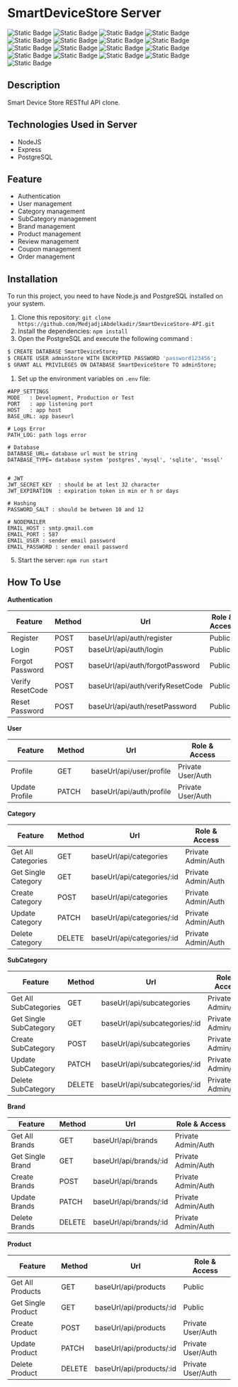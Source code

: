 # SmartDeviceStore Server
![Static Badge](https://img.shields.io/badge/19.4.0-Node.Js-green)
![Static Badge](https://img.shields.io/badge/4.18.2-Express.Js-blue)
![Static Badge](https://img.shields.io/badge/8.11.3-pg-blue)
![Static Badge](https://img.shields.io/badge/6.33.0-sequelize-blue)
![Static Badge](https://img.shields.io/badge/0.32.6-sharp-red)
![Static Badge](https://img.shields.io/badge/1.6.6-slugify-red)
![Static Badge](https://img.shields.io/badge/1.6.6-swagger--ui--express-red)
![Static Badge](https://img.shields.io/badge/9.0.1-uuid-red)
![Static Badge](https://img.shields.io/badge/3.10.0-winston-red)
![Static Badge](https://img.shields.io/badge/3.0.1-nodemon-red)
![Static Badge](https://img.shields.io/badge/2.8.5-cors-red)
![Static Badge](https://img.shields.io/badge/16.3.1-dotenv-red)
![Static Badge](https://img.shields.io/badge/7.0.1-express--validator-red)
![Static Badge](https://img.shields.io/badge/5.1.1-bcrypt-red)
![Static Badge](https://img.shields.io/badge/9.0.2-jsonwebtoken-red)
![Static Badge](https://img.shields.io/badge/6.9.6-nodemailer-red)
![Static Badge](https://img.shields.io/badge/1.4.5--lts.1-multer-red)

## Description
Smart Device Store RESTful API clone.

## Technologies Used in Server 
- NodeJS
- Express
- PostgreSQL 

## Feature
  - Authentication
  - User management
  - Category management
  - SubCategory management
  - Brand management
  - Product management
  - Review management
  - Coupon management
  - Order management

## Installation

To run this project, you need to have Node.js and PostgreSQL installed on your system.

1. Clone this repository: `git clone https://github.com/MedjadjiAbdelkadir/SmartDeviceStore-API.git`
2. Install the dependencies: `npm install`
3. Open the PostgreSQL and execute the following command :
```Bash
$ CREATE DATABASE SmartDeviceStore;
$ CREATE USER adminStore WITH ENCRYPTED PASSWORD 'password123456';
$ GRANT ALL PRIVILEGES ON DATABASE SmartDeviceStore TO adminStore;
```
1. Set up the environment variables on `.env` file:

```env
#APP_SETTINGS
MODE   : Development, Production or Test
PORT   : app listening port
HOST   : app host
BASE_URL: app baseurl

# Logs Error
PATH_LOG: path logs error

# Database 
DATABASE_URL= database url must be string
DATABASE_TYPE= database system 'postgres','mysql', 'sqlite', 'mssql'


# JWT  
JWT_SECRET_KEY  : should be at lest 32 character
JWT_EXPIRATION  : expiration token in min or h or days

# Hashing  
PASSWORD_SALT : should be between 10 and 12

# NODEMAILER
EMAIL_HOST : smtp.gmail.com
EMAIL_PORT : 587
EMAIL_USER : sender email password
EMAIL_PASSWORD : sender email password

```
5. Start the server: `npm run start`

## How To Use 
<b>Authentication</b>

| Feature                 | Method |                  Url               |     Role & Access    |
|-------------------------|--------|------------------------------------|----------------------|
| Register                | POST   | baseUrl/api/auth/register          | Public               |
| Login                   | POST   | baseUrl/api/auth/login             | Public               |
| Forgot Password         | POST   | baseUrl/api/auth/forgotPassword    | Public               |
| Verify ResetCode        | POST   | baseUrl/api/auth/verifyResetCode   | Public               |
| Reset Password          | POST   | baseUrl/api/auth/resetPassword     | Public               |


<b>User</b>

| Feature                 | Method |                  Url               |     Role & Access    |
|-------------------------|--------|------------------------------------|----------------------|
| Profile                 | GET    | baseUrl/api/user/profile           | Private User/Auth    |
| Update Profile          | PATCH  | baseUrl/api/auth/profile           | Private User/Auth    |

<b>Category</b>

| Feature                 | Method |                  Url               |     Role & Access    |
|-------------------------|--------|------------------------------------|----------------------|
| Get All Categories      | GET    | baseUrl/api/categories             | Private Admin/Auth   |
| Get Single Category     | GET    | baseUrl/api/categories/:id         | Private Admin/Auth   |
| Create Category         | POST   | baseUrl/api/categories             | Private Admin/Auth   |
| Update Category         | PATCH  | baseUrl/api/categories/:id         | Private Admin/Auth   |
| Delete Category         | DELETE | baseUrl/api/categories/:id         | Private Admin/Auth   |

<b>SubCategory</b>

| Feature                 | Method |                  Url               |     Role & Access    |
|-------------------------|--------|------------------------------------|----------------------|
| Get All SubCategories   | GET    | baseUrl/api/subcategories          | Private Admin/Auth   |
| Get Single SubCategory  | GET    | baseUrl/api/subcategories/:id      | Private Admin/Auth   |
| Create SubCategory      | POST   | baseUrl/api/subcategories          | Private Admin/Auth   |
| Update SubCategory      | PATCH  | baseUrl/api/subcategories/:id      | Private Admin/Auth   |
| Delete SubCategory      | DELETE | baseUrl/api/subcategories/:id      | Private Admin/Auth   |

<b>Brand</b>

| Feature                 | Method |                  Url               |     Role & Access    |
|-------------------------|--------|------------------------------------|----------------------|
| Get All Brands          | GET    | baseUrl/api/brands                 | Private Admin/Auth   |
| Get Single Brand        | GET    | baseUrl/api/brands/:id             | Private Admin/Auth   |
| Create Brands           | POST   | baseUrl/api/brands                 | Private Admin/Auth   |
| Update Brands           | PATCH  | baseUrl/api/brands/:id             | Private Admin/Auth   |
| Delete Brands           | DELETE | baseUrl/api/brands/:id             | Private Admin/Auth   |

<b>Product</b>

| Feature                 | Method |                  Url               |     Role & Access    |
|-------------------------|--------|------------------------------------|----------------------|
| Get All Products        | GET    | baseUrl/api/products               | Public               |
| Get Single Product      | GET    | baseUrl/api/products/:id           | Public               |
| Create Product          | POST   | baseUrl/api/products               | Private User/Auth    |
| Update Product          | PATCH  | baseUrl/api/products/:id           | Private User/Auth    |
| Delete Product          | DELETE | baseUrl/api/products/:id           | Private User/Auth    |

 